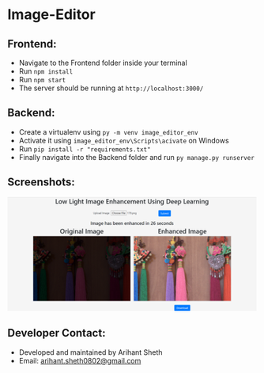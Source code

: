 # Image-Editor

## Frontend:
* Navigate to the Frontend folder inside your terminal
* Run ```npm install```
* Run ```npm start```
* The server should be running at ```http://localhost:3000/```

## Backend:
* Create a virtualenv using ```py -m venv image_editor_env```
* Activate it using ```image_editor_env\Scripts\acivate``` on Windows 
* Run ```pip install -r "requirements.txt"```
* Finally navigate into the Backend folder and run ```py manage.py runserver```

## Screenshots:
<img src="assets/screenshot-1.png" alt="Screenshot of Website">

## Developer Contact:
* Developed and maintained by Arihant Sheth
* Email: arihant.sheth0802@gmail.com
